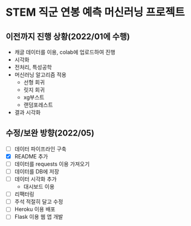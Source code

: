 # STEM 직군 연봉 예측 머신러닝 프로젝트

## 이전까지 진행 상황(2022/01에 수행)
* 캐글 데이터를 이용, colab에 업로드하여 진행
* 시각화
* 전처리, 특성공학
* 머신러닝 알고리즘 적용
  * 선형 회귀
  * 릿지 회귀
  * xg부스트
  * 랜덤포레스트
* 결과 시각화


## 수정/보완 방향(2022/05)
* [ ] 데이터 파이프라인 구축
* [x] README 추가
* [ ] 데이터를 requests 이용 가져오기
* [ ] 데이터를 DB에 저장
* [ ] 데이터 시각화 추가
  * 대시보드 이용
* [ ] 리팩터링
* [ ] 주석 적절히 달고 수정
* [ ] Heroku 이용 배포
* [ ] Flask 이용 웹 앱 개발

